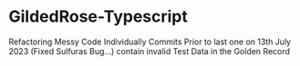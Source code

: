 # GildedRose-Typescript
Refactoring Messy Code Individually
Commits Prior to last one on 13th July 2023 (Fixed Sulfuras Bug...) contain invalid Test Data in the Golden Record
